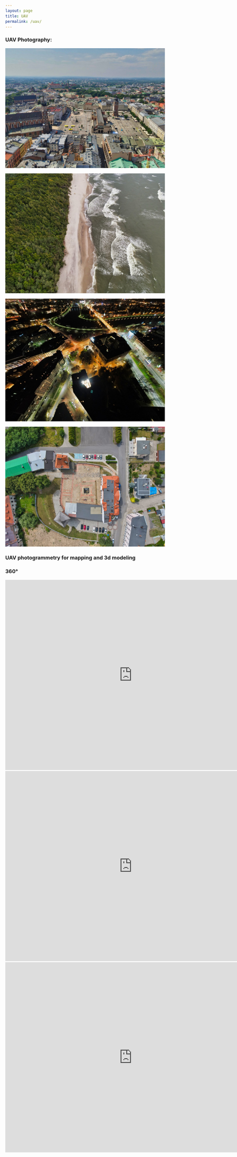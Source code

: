 ```yaml
---
layout: page
title: UAV
permalink: /uav/
---
```


### UAV Photography:

![Photo_1](/images/UAV_4.jpg)  
  
![Photo_2](/images/UAV_3.JPG)  
  
![Photo_3](/images/UAV_2.JPG)  
  
![Photo_4](/images/UAV_1.jpg)  
  
### UAV photogrammetry for mapping and 3d modeling  

<work-in-progress>

### 360°  

<iframe src="https://www.google.com/maps/embed?pb=!4v1655559604321!6m8!1m7!1sCAoSLEFGMVFpcFBpMU1LMjVOUTFoQXlOWDB1cE5EWEN0S0lJQzJ4YnFfd05ydnE0!2m2!1d50.0564117!2d19.928648!3f0!4f0!5f0.7820865974627469" width="800" height="600" style="border:0;" allowfullscreen="" loading="lazy" referrerpolicy="no-referrer-when-downgrade"></iframe>

<iframe src="https://www.google.com/maps/embed?pb=!4v1655559531326!6m8!1m7!1sCAoSLEFGMVFpcFBUM2xuWkRQcjh4QlpRazZNdWhBUG5RSVhZVi04ZDRGRDdwNFpq!2m2!1d49.782855999999995!2d20.051136!3f0!4f0!5f0.7820865974627469" width="800" height="600" style="border:0;" allowfullscreen="" loading="lazy" referrerpolicy="no-referrer-when-downgrade"></iframe>

<iframe src="https://www.google.com/maps/embed?pb=!4v1655559571706!6m8!1m7!1sCAoSLEFGMVFpcE80VFdEODE3NkJ2LXlJbjhlOU1aTzFxSzZ5QXQtT3JORFdHT1Jx!2m2!1d50.0618439!2d19.9186859!3f0!4f0!5f0.7820865974627469" width="800" height="600" style="border:0;" allowfullscreen="" loading="lazy" referrerpolicy="no-referrer-when-downgrade"></iframe>